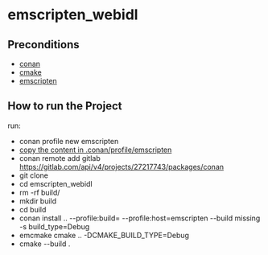 # emscripten_webidl
## Preconditions
- [conan](https://conan.io/)
- [cmake](https://cmake.org/)
- [emscripten](https://emscripten.org/docs/getting_started/downloads.html)
## How to run the Project

run:
- conan profile new emscripten
- [copy the content in .conan/profile/emscripten](https://gitlab.com/werto87/conan-the-example/-/blob/master/emscripten) 
- conan remote add gitlab https://gitlab.com/api/v4/projects/27217743/packages/conan
- git clone 
- cd emscripten_webidl
- rm -rf build/
- mkdir build
- cd build
- conan install .. --profile:build=<your default profile> --profile:host=emscripten --build missing  -s build_type=Debug
- emcmake cmake .. -DCMAKE_BUILD_TYPE=Debug
- cmake --build .

